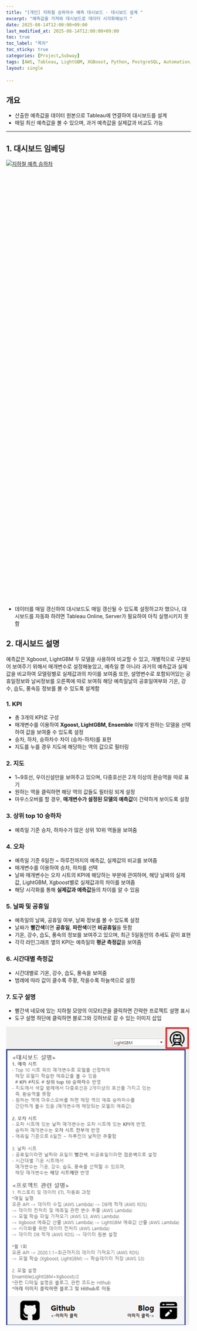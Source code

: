 ```yaml
---
title: "[개인] 지하철 승하차수 예측 대시보드 - 대시보드 설계 "
excerpt: "예측값을 가져와 대시보드로 데이터 시각화해보기 "
date: 2025-08-14T12:00:00+09:00
last_modified_at: 2025-08-14T12:00:00+09:00
toc: true
toc_label: "목차"
toc_sticky: true
categories: [Project,Subway]
tags: [AWS, Tableau, LightGBM, XGBoost, Python, PostgreSQL, Automation, OpenAPI]
layout: single

---
```

## 개요
  - 산출한 예측값을 데이터 원본으로 Tableau에 연결하여 대시보드를 설계
  - 매일 최신 예측값을 볼 수 있으며, 과거 예측값을 실제값과 비교도 가능

---
## 1. 대시보드 임베딩
<!-- 수정된 코드: 큰 화면은 원래대로, 노트북만 가로휠 방지 -->
<style>
/* 큰 화면 (800px 이상) - 데스크톱/큰 모니터 (원래대로) */
@media (min-width: 800px) {
  #vizResponsive { 
    height: 1200px !important; 
  }
}

/* 중간 화면 (720px ~ 799px) - 노트북 (가로휠 방지) */
@media (min-width: 720px) and (max-width: 799px) {
  #vizResponsive { 
    height: 700px !important; 
    width: 100% !important;
    max-width: 100% !important;
    overflow-x: hidden !important;
  }
  #vizResponsive .tableauViz {
    transform: scale(0.95) !important;
    transform-origin: top left !important;
  }
}

/* 작은 화면 (600px ~ 719px) - 태블릿 */
@media (min-width: 600px) and (max-width: 719px) {
  #vizResponsive { 
    height: 550px !important;
    width: 100% !important;
    max-width: 100% !important;
    overflow-x: hidden !important;
  }
  #vizResponsive .tableauViz {
    transform: scale(0.9) !important;
    transform-origin: top left !important;
  }
}

/* 모바일 (600px 미만) - 스마트폰 */
@media (max-width: 599px) {
  #vizResponsive { 
    height: 400px !important;
    width: 100% !important;
    max-width: 100% !important;
    overflow-x: hidden !important;
  }
  #vizResponsive .tableauViz {
    transform: scale(0.85) !important;
    transform-origin: top left !important;
  }
}
</style>

<!-- Tableau 대시보드 임베드 -->
<div class="tableauPlaceholder" id="vizResponsive"
     style="position: relative; width: 100%; height: 1200px; margin: 1em 0;">
  <noscript>
    <a href="#">
      <img alt="지하철 예측 승하차"
           src="https:&#47;&#47;public.tableau.com&#47;static&#47;images&#47;_1&#47;_17548941338250&#47;sheet0&#47;1_rss.png"
           style="border: none; width: 100%; height: 100%; object-fit: contain;" />
    </a>
  </noscript>
  <object class="tableauViz"
          style="position: absolute; top: 0; left: 0; width: 100%; height: 100%;">
    <param name="host_url" value="https%3A%2F%2Fpublic.tableau.com%2F" />
    <param name="embed_code_version" value="3" />
    <param name="site_root" value="" />
    <param name="name" value="_17548941338250&#47;sheet0" />
    <param name="tabs" value="no" />
    <param name="toolbar" value="yes" />
    <param name="static_image" value="https:&#47;&#47;public.tableau.com&#47;static&#47;images&#47;_1&#47;_17548941338250&#47;sheet0&#47;1_rss.png" />
    <param name="animate_transition" value="yes" />
    <param name="display_static_image" value="yes" />
    <param name="display_spinner" value="yes" />
    <param name="display_overlay" value="yes" />
    <param name="display_count" value="yes" />
    <param name="language" value="ko-KR" />
  </object>
</div>

<script type="text/javascript">
  window.addEventListener('DOMContentLoaded', function () {
    var divElement = document.getElementById('vizResponsive');
    var vizElement = divElement.getElementsByTagName('object')[0];
    if (vizElement) {
      var scriptElement = document.createElement('script');
      scriptElement.src = 'https://public.tableau.com/javascripts/api/viz_v1.js';
      vizElement.parentNode.insertBefore(scriptElement, vizElement);
    }
  });
</script>

- 데이터를 매일 갱신하여 대시보드도 매일 갱신될 수 있도록 설정하고자 했으나, 대시보드를 자동화 하려면 Tableau Online, Server가 필요하여 아직 실행시키지 못함

## 2. 대시보드 설명
예측값은 Xgboost, LightGBM 두 모델을 사용하여 비교할 수 있고, 개별적으로 구분되어 보여주기 위해서 매개변수로 설정해놓았고, 예측일 뿐 아니라 과거의 예측값과 실제값을 비교하여 모델링별로 실제값과의 차이를 보여줌 또한, 설명변수로 포함되어있는 공휴일정보와 날씨정보를 오른쪽에 따로 보여줘 해당 예측일날의 공휴일여부와 기온, 강수, 습도, 풍속등 정보를 볼 수 있도록 설계함

### 1. KPI
- 총 3개의 KPI로 구성
- 매개변수를 이용하여 **Xgoost, LightGBM, Ensemble** 이렇게 원하는 모델을 선택하여 값을 보여줄 수 있도록 설정
- 승차, 하차, 승하차수 차이 (승차-하차)를 표현
- 지도를 누를 경우 지도에 해당하는 역의 값으로 필터링

### 2. 지도
- 1~9호선, 우이신설만을 보여주고 있으며, 다중호선은 2개 이상의 환승역을 따로 표기
- 원하는 역을 클릭하면 해당 역의 값들도 필터링 되게 설정
- 마우스오버를 할 경우, **매개변수가 설정된 모델의 예측값**이 간략하게 보이도록 설정

### 3. 상위 top 10 승하차
- 예측일 기준 승차, 하차수가 많은 상위 10위 역들을 보여줌

### 4. 오차
- 예측일 기준 6일전 ~ 하루전까지의 예측값, 실제값의 비교를 보여줌
- 매개변수를 이용하여 승차, 하차를 선택
- 날짜 매개변수는 오차 시트의 KPI에 해당하는 부분에 관여하며, 해당 날짜의 실제값, LightGBM, Xgboost별로 실제값과의 차이를 보여줌
- 해당 시각화를 통해 **실제값과 예측값**들의 차이를 알 수 있음

### 5. 날짜 및 공휴일
- 예측일의 날짜, 공휴일 여부, 날짜 정보를 볼 수 있도록 설정
- 날짜가 **빨간색**이면 **공휴일**, **파란색**이면 **비공휴일**을 뜻함
- 기온, 강수, 습도, 풍속의 정보를 보여주고 있으며, 최근 5일동안의 추세도 같이 표현
- 각각 라인그래프 옆의 KPI는 예측일의 **평균 측정값**을 보여줌

### 6. 시간대별 측정값
- 시간대별로 기온, 강수, 습도, 풍속을 보여줌
- 범례에 따라 값이 클수록 주황, 작을수록 하늘색으로 설정

### 7. 도구 설명
- 빨간색 네모에 있는 지하철 모양의 이모티콘을 클릭하면 간략한 프로젝트 설명 표시
- 도구 설명 하단에 클릭하면 블로그와 깃허브로 갈 수 있는 이미지 삽입

<img src="/assets/images/subway_info.png" alt="지하철프로젝트 도구설명" width="500"/>  